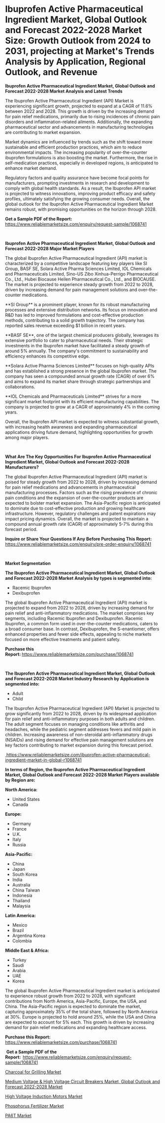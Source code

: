 <p><h1>Ibuprofen Active Pharmaceutical Ingredient Market, Global Outlook and Forecast 2022-2028 Market Size: Growth Outlook from 2024 to 2031, projecting at Market's Trends Analysis by Application, Regional Outlook, and Revenue</h1></p><p><strong>Ibuprofen Active Pharmaceutical Ingredient Market, Global Outlook and Forecast 2022-2028 Market Analysis and Latest Trends</strong></p>
<p><p>The Ibuprofen Active Pharmaceutical Ingredient (API) Market is experiencing significant growth, projected to expand at a CAGR of 11.6% between 2022 and 2028. This growth is driven by the increasing demand for pain relief medications, primarily due to rising incidences of chronic pain disorders and inflammation-related ailments. Additionally, the expanding pharmaceutical sector and advancements in manufacturing technologies are contributing to market expansion.</p><p>Market dynamics are influenced by trends such as the shift toward more sustainable and efficient production practices, which aim to reduce environmental impacts. The increasing popularity of over-the-counter ibuprofen formulations is also boosting the market. Furthermore, the rise in self-medication practices, especially in developed regions, is anticipated to enhance market demand.</p><p>Regulatory factors and quality assurance have become focal points for manufacturers, prompting investments in research and development to comply with global health standards. As a result, the Ibuprofen API market is projected to witness innovations, improving product efficacy and safety profiles, ultimately satisfying the growing consumer needs. Overall, the global outlook for the Ibuprofen Active Pharmaceutical Ingredient Market remains robust, with promising opportunities on the horizon through 2028.</p></p>
<p><strong>Get a Sample PDF of the Report:&nbsp;</strong> <a href="https://www.reliablemarketsize.com/enquiry/request-sample/1068741">https://www.reliablemarketsize.com/enquiry/request-sample/1068741</a></p>
<p>&nbsp;</p>
<p><strong>Ibuprofen Active Pharmaceutical Ingredient Market, Global Outlook and Forecast 2022-2028 Major Market Players</strong></p>
<p><p>The global Ibuprofen Active Pharmaceutical Ingredient (API) market is characterized by a competitive landscape featuring key players like SI Group, BASF SE, Solara Active Pharma Sciences Limited, IOL Chemicals and Pharmaceuticals Limited, Sino-US Zibo Xinhua-Perrigo Pharmaceutical Co., Ltd., Hubei Biocause Heilen Pharmaceutical Co., Ltd., and BIOCAUSE. The market is projected to experience steady growth from 2022 to 2028, driven by increasing demand for pain management solutions and over-the-counter medications.</p><p>**SI Group** is a prominent player, known for its robust manufacturing processes and extensive distribution networks. Its focus on innovation and R&D has led to improved formulations and cost-effective production methods, contributing to a solid growth trajectory. The company has reported sales revenue exceeding $1 billion in recent years.</p><p>**BASF SE**, one of the largest chemical producers globally, leverages its extensive portfolio to cater to pharmaceutical needs. Their strategic investments in the Ibuprofen market have facilitated a steady growth of around 5% annually. The company's commitment to sustainability and efficiency enhances its competitive edge.</p><p>**Solara Active Pharma Sciences Limited** focuses on high-quality APIs and has established a strong presence in the global Ibuprofen market. The company has seen a compounded annual growth rate (CAGR) of over 6% and aims to expand its market share through strategic partnerships and collaborations.</p><p>**IOL Chemicals and Pharmaceuticals Limited** strives for a more significant market footprint with its efficient manufacturing capabilities. The company is projected to grow at a CAGR of approximately 4% in the coming years. </p><p>Overall, the Ibuprofen API market is expected to witness substantial growth, with increasing health awareness and expanding pharmaceutical applications driving future demand, highlighting opportunities for growth among major players.</p></p>
<p>&nbsp;</p>
<p><strong>What Are The Key Opportunities For Ibuprofen Active Pharmaceutical Ingredient Market, Global Outlook and Forecast 2022-2028 Manufacturers?</strong></p>
<p><p>The global Ibuprofen Active Pharmaceutical Ingredient (API) market is poised for steady growth from 2022 to 2028, driven by increasing demand for pain relief medications and advancements in pharmaceutical manufacturing processes. Factors such as the rising prevalence of chronic pain conditions and the expansion of over-the-counter products are expected to bolster market expansion. The Asia-Pacific region is anticipated to dominate due to cost-effective production and growing healthcare infrastructure. However, regulatory challenges and patent expirations may impact pricing dynamics. Overall, the market is projected to maintain a compound annual growth rate (CAGR) of approximately 5-7% during this forecast period.</p></p>
<p><strong>Inquire or Share Your Questions If Any Before Purchasing This Report:</strong> <a href="https://www.reliablemarketsize.com/enquiry/pre-order-enquiry/1068741">https://www.reliablemarketsize.com/enquiry/pre-order-enquiry/1068741</a></p>
<p>&nbsp;</p>
<p><strong>Market Segmentation</strong></p>
<p><strong>The Ibuprofen Active Pharmaceutical Ingredient Market, Global Outlook and Forecast 2022-2028 Market Analysis by types is segmented into:</strong></p>
<p><ul><li>Racemic Ibuprofen</li><li>Dexibuprofen</li></ul></p>
<p><p>The global Ibuprofen Active Pharmaceutical Ingredient (API) market is projected to expand from 2022 to 2028, driven by increasing demand for pain relief and anti-inflammatory medications. The market comprises key segments, including Racemic Ibuprofen and Dexibuprofen. Racemic Ibuprofen, a common form used in over-the-counter medications, caters to a broad consumer base. In contrast, Dexibuprofen, the S-enantiomer, offers enhanced properties and fewer side effects, appealing to niche markets focused on more effective treatments and patient safety.</p></p>
<p><strong>Purchase this Report:&nbsp;</strong><a href="https://www.reliablemarketsize.com/purchase/1068741">https://www.reliablemarketsize.com/purchase/1068741</a></p>
<p>&nbsp;</p>
<p><strong>The Ibuprofen Active Pharmaceutical Ingredient Market, Global Outlook and Forecast 2022-2028 Market Industry Research by Application is segmented into:</strong></p>
<p><ul><li>Adult</li><li>Child</li></ul></p>
<p><p>The Ibuprofen Active Pharmaceutical Ingredient (API) Market is projected to grow significantly from 2022 to 2028, driven by its widespread application for pain relief and anti-inflammatory purposes in both adults and children. The adult segment focuses on managing conditions like arthritis and headaches, while the pediatric segment addresses fevers and mild pain in children. Increasing awareness of non-steroidal anti-inflammatory drugs (NSAIDs) and rising demand for effective pain management solutions are key factors contributing to market expansion during this forecast period.</p></p>
<p><a href="https://www.reliablemarketsize.com/ibuprofen-active-pharmaceutical-ingredient-market-in-global-r1068741">&nbsp;https://www.reliablemarketsize.com/ibuprofen-active-pharmaceutical-ingredient-market-in-global-r1068741</a></p>
<p><strong>In terms of Region, the Ibuprofen Active Pharmaceutical Ingredient Market, Global Outlook and Forecast 2022-2028 Market Players available by Region are:</strong></p>
<p>
    <p> <strong> North America: </strong>
        <ul>
            <li>United States</li>
            <li>Canada</li>
        </ul>
        </p> 
    <p> <strong> Europe: </strong>
        <ul>
            <li>Germany</li>
            <li>France</li>
            <li>U.K.</li>
            <li>Italy</li>
            <li>Russia</li>
        </ul>
        </p> 
    <p> <strong> Asia-Pacific: </strong>
        <ul>
            <li>China</li>
            <li>Japan</li>
            <li>South Korea</li>
            <li>India</li>
            <li>Australia</li>
            <li>China Taiwan</li>
            <li>Indonesia</li>
            <li>Thailand</li>
            <li>Malaysia</li>
        </ul>
        </p> 
    <p> <strong> Latin America: </strong>
        <ul>
            <li>Mexico</li>
            <li>Brazil</li>
            <li>Argentina Korea</li>
            <li>Colombia</li>
        </ul>
        </p> 
    <p> <strong> Middle East & Africa: </strong>
        <ul>
            <li>Turkey</li>
            <li>Saudi</li>
            <li>Arabia</li>
            <li>UAE</li>
            <li>Korea</li>
        </ul>
    </p>
    </p>
<p><p>The global Ibuprofen Active Pharmaceutical Ingredient market is anticipated to experience robust growth from 2022 to 2028, with significant contributions from North America, Asia-Pacific, Europe, the USA, and China. The Asia-Pacific region is expected to dominate the market, capturing approximately 35% of the total share, followed by North America at 30%. Europe is projected to hold around 25%, while the USA and China are expected to account for 5% each. This growth is driven by increasing demand for pain relief medications and expanding healthcare access.</p></p>
<p><strong>Purchase this Report: </strong><a href="https://www.reliablemarketsize.com/purchase/1068741">https://www.reliablemarketsize.com/purchase/1068741</a></p>
<p>&nbsp;<strong>Get a Sample PDF of the Report:&nbsp;&nbsp;</strong><a href="https://www.reliablemarketsize.com/enquiry/request-sample/1068741">https://www.reliablemarketsize.com/enquiry/request-sample/1068741</a></p>
<p><strong></strong></p>
<p><p><a href="https://issuu.com/reportprime-2/docs/charcoal-for-grilling-market-size-2_64fafab83e7d0c">Charcoal for Grilling Market</a></p><p><a href="https://github.com/mahnoor2003/Market-Research-Report-List-6/blob/main/medium-voltage-high-voltage-circuit-breakers-market-global-outlook-and-forecast-2022-2028-market.md">Medium Voltage & High Voltage Circuit Breakers Market, Global Outlook and Forecast 2022-2028 Market</a></p><p><a href="https://medium.com/@abdulkoss1914/this-high-voltage-induction-motors-market-research-report-evaluates-the-key-market-trends-395879a3506f">High Voltage Induction Motors Market</a></p><p><a href="https://issuu.com/reportprime-2/docs/phosphorus-fertilizer-market-size-2_12667871940feb">Phosphorus Fertilizer Market</a></p><p><a href="https://www.linkedin.com/pulse/global-pa6t-market-sector2024-2031-metrics-strategic-insights-tmabf?trackingId=TTt0Gbx2SA%2BMhWHuJpPJ%2BQ%3D%3D">PA6T Market</a></p></p>